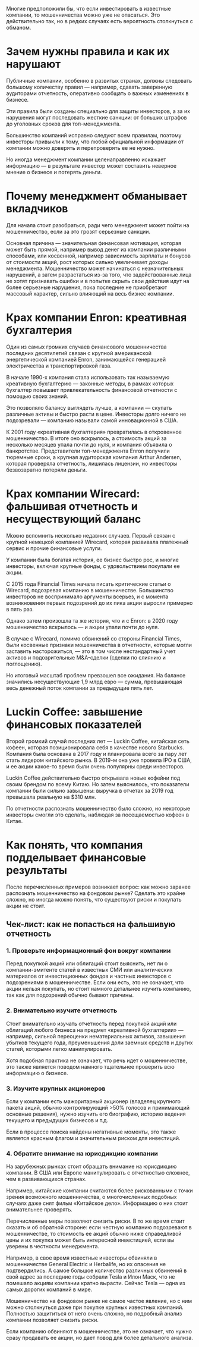 Многие предположили бы, что если инвестировать в известные компании, то мошенничества можно уже не опасаться. Это действительно так, но в редких случаях есть вероятность столкнуться с обманом.
# Зачем нужны правила и как их нарушают
Публичные компании, особенно в развитых странах, должны следовать большому количеству правил — например, сдавать заверенную аудиторами отчетность, оперативно сообщать о важных изменениях в бизнесе.

Эти правила были созданы специально для защиты инвесторов, а за их нарушения могут последовать жесткие санкции: от больших штрафов до уголовных сроков для топ-менеджмента.

Большинство компаний исправно следуют всем правилам, поэтому инвесторы привыкли к тому, что любой официальной информации от компании можно доверять и перепроверять ее не нужно.

Но иногда менеджмент компании целенаправленно искажает информацию — в результате инвестор может составить неверное мнение о бизнесе и потерять деньги.
# Почему менеджмент обманывает вкладчиков

Для начала стоит разобраться, ради чего менеджмент может пойти на мошенничество, если за это грозят серьезные санкции.

Основная причина — значительная финансовая мотивация, которая может быть прямой, например вывод денег из компании различными способами, или косвенной, например зависимость зарплаты и бонусов от стоимости акций, рост которых сильно увеличивает доходы менеджмента.
Мошенничество может начинаться с незначительных нарушений, а затем разрастаться из-за того, что задействованные лица не хотят признавать ошибки и в попытке скрыть свои действия идут на более серьезные нарушения, пока последние не приобретают массовый характер, сильно влияющий на весь бизнес компании.

# Крах компании Enron: креативная бухгалтерия

Один из самых громких случаев финансового мошенничества последних десятилетий связан с крупной американской энергетической компанией Enron, занимающейся генерацией электричества и транспортировкой газа.

В начале 1990-х компания стала использовать так называемую креативную бухгалтерию ― законные методы, в рамках которых бухгалтер повышает привлекательность финансовой отчетности с помощью своих знаний.

Это позволяло балансу выглядеть лучше, а компании — скупать различные активы и быстро расти в цене. Инвесторы долго ничего не подозревали — компанию называли самой инновационной в США.

К 2001 году «креативная бухгалтерия» превратилась в откровенное мошенничество. В итоге оно вскрылось, а стоимость акций за несколько месяцев упала почти до нуля, и компания объявила о банкротстве. Представители топ-менеджмента Enron получили тюремные сроки, а крупная аудиторская компания Arthur Andersen, которая проверяла отчетность, лишилась лицензии, но инвесторы безвозвратно потеряли деньги.
# Крах компании Wirecard: фальшивая отчетность и несуществующий баланс

Можно вспомнить несколько недавних случаев. Первый связан с крупной немецкой компанией Wirecard, которая развивала платежный сервис и прочие финансовые услуги.

У компании была богатая история, ее бизнес быстро рос, и многие инвесторы, включая крупные фонды, с удовольствием покупали ее акции.

С 2015 года Financial Times начала писать критические статьи о Wirecard, подозревая компанию в мошенничестве. Большинство инвесторов не воспринимало аргументы всерьез, и с момента возникновения первых подозрений до их пика акции выросли примерно в пять раз.

Однако затем произошла та же история, что и с Enron: в 2020 году мошенничество вскрылось — и акции упали почти до нуля.

В случае с Wirecard, помимо обвинений со стороны Financial Times, были косвенные признаки мошенничества в отчетности, которые могли заставить насторожиться, — это в том числе нестандартный учет активов и подозрительные M&A-сделки (сделки по слиянию и поглощению).

Но итоговый масштаб проблем превзошел все ожидания. На балансе значились несуществующие 1,9 млрд евро — сумма, превышающая весь денежный поток компании за предыдущие пять лет.

# Luckin Coffee: завышение финансовых показателей

Второй громкий случай последних лет — Luckin Coffee, китайская сеть кофеен, которая позиционировала себя в качестве нового Starbucks. Компания была основана в 2017 году и планировала всего за пару лет стать лидером китайского рынка. В 2019-м она уже провела IPO в США, и ее акции какое-то время были очень популярны среди инвесторов.

Luckin Coffee действительно быстро открывала новые кофейни под своим брендом по всему Китаю. Но затем выяснилось, что показатели компании были сильно завышены: выручка в отчетах за 2019 год превышала реальную на $310 млн.

По отчетности распознать мошенничество было сложно, но некоторые инвесторы смогли это сделать, наблюдая за посещаемостью кофеен в Китае.

# Как понять, что компания подделывает финансовые результаты
После перечисленных примеров возникает вопрос: как можно заранее распознать мошенничество на фондовом рынке? Сделать это крайне сложно, но иногда можно понять, что существуют риски и покупать акции не стоит.

## Чек-лист: как не попасться на фальшивую отчетность
### 1. Проверьте информационный фон вокруг компании
Перед покупкой акций или облигаций стоит выяснить, нет ли о компании-эмитенте статей в известных СМИ или аналитических материалов от инвестиционных фондов и частных инвесторов с подозрениями в мошенничестве. Если они есть, это не означает, что акции нельзя покупать, но стоит намного детальнее изучить компанию, так как для подозрений обычно бывают причины.

### 2. Внимательно изучите отчетность
Стоит внимательно изучать отчетность перед покупкой акций или облигаций любого бизнеса на предмет «креативной бухгалтерии» — например, сильной переоценки нематериальных активов, завышения убытков текущего года, преуменьшения доли заемных средств и других статей, которыми легко манипулировать.

Хотя подобная практика не означает, что речь идет о мошенничестве, это также является поводом намного тщательнее проверить всю информацию о бизнесе.
### 3. Изучите крупных акционеров
Если у компании есть мажоритарный акционер (владелец крупного пакета акций, обычно контролирующий >50% голосов и принимающий основные решения), нужно изучить его биографию, историю ведения текущего и предыдущих бизнесов и т.д.

Если в процессе поиска найдены негативные моменты, это также является красным флагом и значительным риском для инвестиций.
### 4. Обратите внимание на юрисдикцию компании
На зарубежных рынках стоит обращать внимание на юрисдикцию компании. В США или Европе манипулировать с отчетностью сложнее, чем в развивающихся странах.

Например, китайские компании считаются более рискованными с точки зрения возможного мошенничества, о многочисленных подобных случаях даже снят фильм «Китайское дело». Информацию о них стоит внимательнее проверять.


Перечисленные меры позволяют снизить риски. В то же время стоит сказать и об обратной стороне: если честную компанию подозревают в мошенничестве, то стоимость ее акций обычно ниже справедливой цены и их покупка может быть интересной инвестицией, если вы уверены в честности менеджмента.

Например, в свое время известные инвесторы обвиняли в мошенничестве General Electric и Herbalife, но их опасения не подтвердились. А самое большое количество различных обвинений в свой адрес за последние годы собрали Tesla и Илон Маск, что не помешало акциям компании кратно вырасти. Сейчас Tesla — одна из самых дорогих компаний в мире.

Мошенничество на фондовом рынке не самое частое явление, но с ним можно столкнуться даже при покупке крупных известных компаний. Полностью защититься от него очень сложно, но подробный анализ компании позволяет снизить риски.

Если компанию обвиняют в мошенничестве, это не означает, что нужно сразу продавать ее акции, но дает повод для более детального анализа.